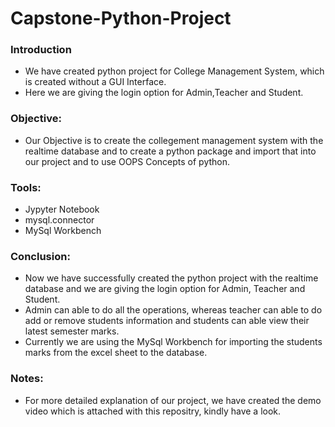 # Capstone-Python-Project

### Introduction

- We have created python project for College Management System, which is created without a GUI Interface. 
- Here we are giving the login option for Admin,Teacher and Student.

### Objective:

- Our Objective is to create the collegement management system with the realtime database and to create a python package and import that into our project and to use OOPS Concepts of python.

### Tools:
- Jypyter Notebook
- mysql.connector
- MySql Workbench

### Conclusion:

- Now we have successfully created the python project with the realtime database and we are giving the login option for Admin, Teacher and Student.
- Admin can able to do all the operations, whereas teacher can able to do add or remove students information and students can able view their latest semester marks.
- Currently we are using the MySql Workbench for importing the students marks from the excel sheet to the database.

### Notes:

- For more detailed explanation of our project, we have created the demo video which is attached with this repositry, kindly have a look.
